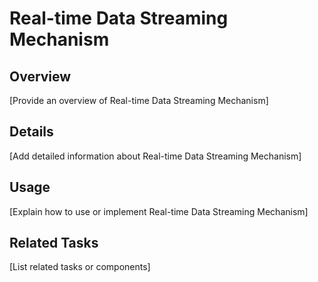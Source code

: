 # Real-time Data Streaming Mechanism

## Overview

[Provide an overview of Real-time Data Streaming Mechanism]

## Details

[Add detailed information about Real-time Data Streaming Mechanism]

## Usage

[Explain how to use or implement Real-time Data Streaming Mechanism]

## Related Tasks

[List related tasks or components]


